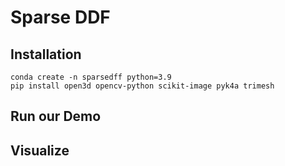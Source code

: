 # Sparse DDF

## Installation
```
conda create -n sparsedff python=3.9
pip install open3d opencv-python scikit-image pyk4a trimesh
```

## Run our Demo

## Visualize

